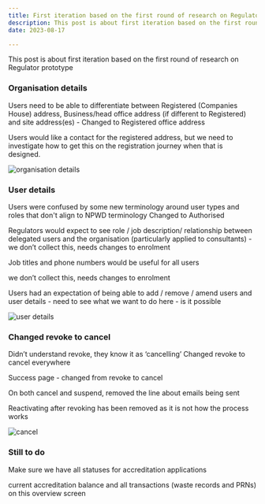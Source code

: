 ```yaml
---
title: First iteration based on the first round of research on Regulator prototype
description: This post is about first iteration based on the first round of research on Regulator prototype sprint 6
date: 2023-08-17

---
```




This post is about first iteration based on the first round of research on Regulator prototype




### Organisation details

Users need to be able to differentiate between Registered (Companies House) address, Business/head office address (if different to Registered) and site address(es) - Changed to Registered office address

Users would like a contact for the registered address, but we need to investigate how to get this on the registration journey when that is designed.

![organisation details](/org-details.png)


### User details

Users were confused by some new terminology around user types and roles that don't align to NPWD terminology
Changed to Authorised


Regulators would expect to see role / job description/ relationship between delegated users and the organisation (particularly applied to consultants) - we don’t collect this, needs changes to enrolment

Job titles and phone numbers would be useful for all users

we don’t collect this, needs changes to enrolment

Users had an expectation of being able to add / remove / amend users and user details - need to see what we want to do here - is it possible

![user details](/user-details.png)





### Changed revoke to cancel

Didn’t understand revoke, they know it as ‘cancelling’
Changed revoke to cancel everywhere

Success page - changed from revoke to cancel

On both cancel and suspend, removed the line about emails being sent

Reactivating after revoking has been removed as it is not how the process works

![cancel](/cancel-revoke.png)


### Still  to do

 Make sure we have all statuses for accreditation applications


current accreditation balance and all transactions (waste records and PRNs) on this overview screen
